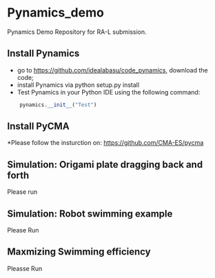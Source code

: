 # Pynamics_demo
Pynamics Demo Repository for RA-L submission. 

## Install Pynamics

* go to https://github.com/idealabasu/code_pynamics, download the code;
* install Pynamics via python setup.py install
* Test Pynamics in your Python IDE using the following command:
```python
    pynamics.__init__("Test")
 ```
 
 ## Install PyCMA
 
 *Please follow the insturction on: https://github.com/CMA-ES/pycma
 
 
## Simulation: Origami plate dragging back and forth
Please run
## Simulation: Robot swimming example
Please Run
## Maxmizing Swimming efficiency
Pleasse Run
